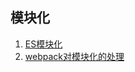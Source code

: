 ## 模块化

1. [ES模块化](./%E6%A8%A1%E5%9D%97%E5%8C%96//ES%E6%A8%A1%E5%9D%97.md)
2. [webpack对模块化的处理](./%E6%A8%A1%E5%9D%97%E5%8C%96/webpack%E5%AF%B9%E6%A8%A1%E5%9D%97%E5%8C%96%E7%9A%84%E5%A4%84%E7%90%86.md)